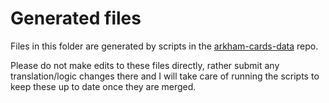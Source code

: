 # Generated files

Files in this folder are generated by scripts in the [arkham-cards-data](https://github.com/zzorba/arkham-cards-data) repo.

Please do not make edits to these files directly, rather submit any translation/logic changes there and I will take care of running the scripts to keep these up to date once they are merged.
